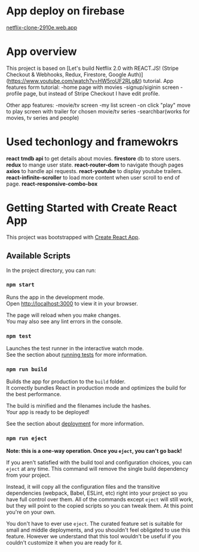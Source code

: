 # App deploy on firebase

[netflix-clone-2910e.web.app](https://netflix-clone-2910e.web.app)

# App overview

This project is based on [Let's build Netflix 2.0 with REACT.JS! (Stripe Checkout & Webhooks, Redux, Firestore, Google Auth)] (https://www.youtube.com/watch?v=HW5roUF2RLg&t) tutorial.
App features form tutorial:
-home page with movies
-signup/siginin screen
-profile page, but instead of Stripe Checkout I have edit profile.

Other app features:
-movie/tv screen
-my list screen
-on click "play" move to play screen with trailer for chosen movie/tv series
-searchbar(works for movies, tv series and people)

# Used techonlogy and framewokrs

**react**
**tmdb api** to get details about movies.
**firestore** db to store users.
**redux** to mange user state.
**react-router-dom** to navigate though pages
**axios** to handle api requests.
**react-youtube** to display youtube trailers.
**react-infinite-scroller** to load more content when user scroll to end of page.
**react-responsive-combo-box**   

# Getting Started with Create React App

This project was bootstrapped with [Create React App](https://github.com/facebook/create-react-app).

## Available Scripts

In the project directory, you can run:

### `npm start`

Runs the app in the development mode.\
Open [http://localhost:3000](http://localhost:3000) to view it in your browser.

The page will reload when you make changes.\
You may also see any lint errors in the console.

### `npm test`

Launches the test runner in the interactive watch mode.\
See the section about [running tests](https://facebook.github.io/create-react-app/docs/running-tests) for more information.

### `npm run build`

Builds the app for production to the `build` folder.\
It correctly bundles React in production mode and optimizes the build for the best performance.

The build is minified and the filenames include the hashes.\
Your app is ready to be deployed!

See the section about [deployment](https://facebook.github.io/create-react-app/docs/deployment) for more information.

### `npm run eject`

**Note: this is a one-way operation. Once you `eject`, you can't go back!**

If you aren't satisfied with the build tool and configuration choices, you can `eject` at any time. This command will remove the single build dependency from your project.

Instead, it will copy all the configuration files and the transitive dependencies (webpack, Babel, ESLint, etc) right into your project so you have full control over them. All of the commands except `eject` will still work, but they will point to the copied scripts so you can tweak them. At this point you're on your own.

You don't have to ever use `eject`. The curated feature set is suitable for small and middle deployments, and you shouldn't feel obligated to use this feature. However we understand that this tool wouldn't be useful if you couldn't customize it when you are ready for it.
